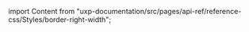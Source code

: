 
import Content from "uxp-documentation/src/pages/api-ref/reference-css/Styles/border-right-width";

<Content query="product=xd"/>
